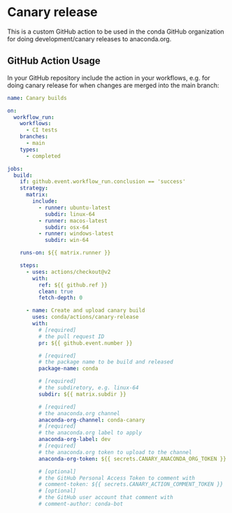 # Canary release

This is a custom GitHub action to be used in the conda GitHub organization
for doing development/canary releases to anaconda.org.

## GitHub Action Usage

In your GitHub repository include the action in your workflows,
e.g. for doing canary release for when changes are merged into the main
branch:

```yaml
name: Canary builds

on:
  workflow_run:
    workflows:
      - CI tests
    branches:
      - main
    types:
      - completed

jobs:
  build:
    if: github.event.workflow_run.conclusion == 'success'
    strategy:
      matrix:
        include:
          - runner: ubuntu-latest
            subdir: linux-64
          - runner: macos-latest
            subdir: osx-64
          - runner: windows-latest
            subdir: win-64

    runs-on: ${{ matrix.runner }}

    steps:
      - uses: actions/checkout@v2
        with:
          ref: ${{ github.ref }}
          clean: true
          fetch-depth: 0

      - name: Create and upload canary build
        uses: conda/actions/canary-release
        with:
          # [required]
          # the pull request ID
          pr: ${{ github.event.number }}

          # [required]
          # the package name to be build and released
          package-name: conda

          # [required]
          # the subdiretory, e.g. linux-64
          subdir: ${{ matrix.subdir }}

          # [required]
          # the anaconda.org channel
          anaconda-org-channel: conda-canary
          # [required]
          # the anaconda.org label to apply
          anaconda-org-label: dev
          # [required]
          # the anaconda.org token to upload to the channel
          anaconda-org-token: ${{ secrets.CANARY_ANACONDA_ORG_TOKEN }}

          # [optional]
          # the GitHub Personal Access Token to comment with
          # comment-token: ${{ secrets.CANARY_ACTION_COMMENT_TOKEN }}
          # [optional]
          # the GitHub user account that comment with
          # comment-author: conda-bot
```
